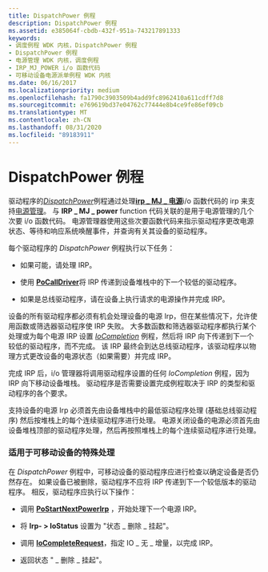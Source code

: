 ```yaml
---
title: DispatchPower 例程
description: DispatchPower 例程
ms.assetid: e385064f-cbdb-432f-951a-743217891333
keywords:
- 调度例程 WDK 内核，DispatchPower 例程
- DispatchPower 例程
- 电源管理 WDK 内核，调度例程
- IRP_MJ_POWER i/o 函数代码
- 可移动设备电源派单例程 WDK 内核
ms.date: 06/16/2017
ms.localizationpriority: medium
ms.openlocfilehash: fa1790c3903509b4add9fc8962410a611cdff7d8
ms.sourcegitcommit: e769619bd37e04762c77444e8b4ce9fe86ef09cb
ms.translationtype: MT
ms.contentlocale: zh-CN
ms.lasthandoff: 08/31/2020
ms.locfileid: "89183911"
---
```

# <a name="dispatchpower-routines"></a>DispatchPower 例程





驱动程序的[*DispatchPower*](/windows-hardware/drivers/ddi/wdm/nc-wdm-driver_dispatch)例程通过处理[**irp \_ MJ \_ 电源**](./irp-mj-power.md)i/o 函数代码的 irp 来支持[电源管理](./introduction-to-power-management.md)。 与 **IRP \_ MJ \_ power** function 代码关联的是用于电源管理的几个次要 i/o 函数代码。 电源管理器使用这些次要函数代码来指示驱动程序更改电源状态、等待和响应系统唤醒事件，并查询有关其设备的驱动程序。

每个驱动程序的 *DispatchPower* 例程执行以下任务：

-   如果可能，请处理 IRP。

-   使用 [**PoCallDriver**](/windows-hardware/drivers/ddi/ntifs/nf-ntifs-pocalldriver)将 IRP 传递到设备堆栈中的下一个较低的驱动程序。

-   如果是总线驱动程序，请在设备上执行请求的电源操作并完成 IRP。

设备的所有驱动程序都必须有机会处理设备的电源 Irp，但在某些情况下，允许使用函数或筛选器驱动程序使 IRP 失败。 大多数函数和筛选器驱动程序都执行某个处理或为每个电源 IRP 设置 [*IoCompletion*](/windows-hardware/drivers/ddi/wdm/nc-wdm-io_completion_routine) 例程，然后将 IRP 向下传递到下一个较低的驱动程序，而不完成。 该 IRP 最终会到达总线驱动程序，该驱动程序以物理方式更改设备的电源状态（如果需要）并完成 IRP。

完成 IRP 后，i/o 管理器将调用驱动程序设置的任何 *IoCompletion* 例程，因为 IRP 向下移动设备堆栈。 驱动程序是否需要设置完成例程取决于 IRP 的类型和驱动程序的各个要求。

支持设备的电源 Irp 必须首先由设备堆栈中的最低驱动程序处理 (基础总线驱动程序) 然后按堆栈上的每个连续驱动程序进行处理。 电源关闭设备的电源必须首先由设备堆栈顶部的驱动程序处理，然后再按照堆栈上的每个连续驱动程序进行处理。

### <a name="special-handling-for-removable-devices"></a>适用于可移动设备的特殊处理

在 *DispatchPower* 例程中，可移动设备的驱动程序应进行检查以确定设备是否仍然存在。 如果设备已被删除，驱动程序不应将 IRP 传递到下一个较低版本的驱动程序。 相反，驱动程序应执行以下操作：

-   调用 [**PoStartNextPowerIrp**](/windows-hardware/drivers/ddi/ntifs/nf-ntifs-postartnextpowerirp) ，开始处理下一个电源 IRP。

-   将 **Irp- &gt; IoStatus** 设置为 "状态 \_ 删除 \_ 挂起"。

-   调用 [**IoCompleteRequest**](/windows-hardware/drivers/ddi/wdm/nf-wdm-iocompleterequest)，指定 IO \_ 无 \_ 增量，以完成 IRP。

-   返回状态 " \_ 删除 \_ 挂起"。

 

